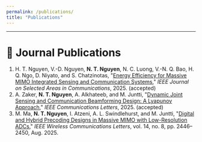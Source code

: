 ```yaml
---
permalink: /publications/
title: "Publications"
---
```


---




# 📄 Journal Publications

<ol>

<li>
  H. T. Nguyen, V.-D. Nguyen, <strong>N. T. Nguyen</strong>, N. C. Luong, V.-N. Q. Bao, H. Q. Ngo, D. Niyato, and S. Chatzinotas,  
  "<a href="https://www.arxiv.org/pdf/2509.10290" target="_blank">Energy Efficiency for Massive MIMO Integrated Sensing and Communication Systems</a>,"  
  <span><em>IEEE Journal on Selected Areas in Communications</em></span>, 2025. (accepted)
</li>

<li>
A. Zaker, <strong>N. T. Nguyen</strong>, A. Alkhateeb, and M. Juntti,  
"<a href="https://arxiv.org/pdf/2503.14054" target="_blank">Dynamic Joint Sensing and Communication Beamforming Design: A Lyapunov Approach</a>,"  
<span style=""><em>IEEE Communications Letters</em></span>, 2025. (accepted)
</li>

<li>
M. Ma, <strong>N. T. Nguyen</strong>, I. Atzeni, A. L. Swindlehurst, and M. Juntti,  
"<a href="https://ieeexplore.ieee.org/stamp/stamp.jsp?arnumber=11008697" target="_blank">Digital and Hybrid Precoding Designs in Massive MIMO with Low-Resolution ADCs</a>,"  
<span style=""><em>IEEE Wireless Communications Letters</em></span>, vol. 14, no. 8, pp. 2446–2450, Aug. 2025.
</li>

<ol>

<!-- Keep empty if you don't want to hand-enter any BibTeX -->
<script type="application/json" id="bibtex-db">{}</script>

<style>
  .bibtex-btn{font:inherit;padding:6px 12px;border:1px solid #d0d0d0;border-radius:10px;background:#fff;cursor:pointer;margin-top:6px}
  .bibtex-btn:hover{background:#f6f6f6}
  .bibtex-box{position:relative;margin-top:8px;padding:10px 10px 6px;background:#ffeef3;border:1px solid #ffd6e1;border-radius:12px;overflow:auto}
  .bibtex-copy{position:absolute;right:10px;top:8px;padding:4px 10px;border-radius:8px;border:1px solid #d0d0d0;background:#fff;cursor:pointer;font-size:.9em}
  .bibtex-copy:hover{background:#f6f6f6}
</style>

<script>
(function(){
  function ready(fn){
    if (document.readyState === 'loading') {
      document.addEventListener('DOMContentLoaded', fn);
    } else { fn(); }
    // For themes using Turbolinks/Swup/etc.
    window.addEventListener('pageshow', fn, { once: true });
  }

  ready(function initBibtex(){
    // Load overrides
    let DB = {};
    try { DB = JSON.parse(document.getElementById('bibtex-db')?.textContent || '{}'); } catch(e){ DB = {}; }

    const items = Array.from(document.querySelectorAll('ol li'));
    if (!items.length) {
      console.warn('[bibtex] No <ol><li> items found on this page.');
      return;
    }

    function quotedTitle(li){
      const m = li.innerHTML.match(/"([^"]{3,})"/);
      return m ? m[1].trim() : null;
    }
    function firstLink(li){
      const a = li.querySelector('a[href]');
      return a ? a.getAttribute('href') : null;
    }
    function cleanText(s){ return s.replace(/\s+/g,' ').trim(); }
    function fallbackBib(li, title){
      const txt = cleanText(li.textContent);
      const before = title ? txt.split(' "'+title+'"')[0] : txt;
      const authors = before.replace(/,\s*$/,'');
      const year = (txt.match(/,\s*(20\d{2})\./) || [,''])[1];
      const venue = (txt.match(/,\s*([A-Za-z].*?)\s*,\s*20\d{2}/) || [,''])[1].replace(/\(\*\*.*?\*\*\)/g,'').trim();
      const url = firstLink(li);
      const isJournal = /Transactions|Journal/i.test(venue);
      const key = (authors.split(',')[0]||'key').trim().split(' ').pop() + (year||'') + 'Auto';
      const head = isJournal ?
`@article{${key},
  author = {${authors}},
  title  = {${title}},
  journal= {${venue}},
  year   = {${year}}` :
`@inproceedings{${key},
  author   = {${authors}},
  title    = {${title}},
  booktitle= {${venue}},
  year     = {${year}}`;
      return head + (url ? `,\n  url    = {${url}}\n}` : `\n}`);
    }
    function buildPanel(bib){
      const box = document.createElement('div');
      box.className = 'bibtex-box';
      const copy = document.createElement('button');
      copy.className = 'bibtex-copy';
      copy.type = 'button';
      copy.textContent = 'Copy';
      copy.addEventListener('click', ()=>{
        navigator.clipboard.writeText(bib).then(()=>{
          const t = copy.textContent; copy.textContent='Copied!'; setTimeout(()=>copy.textContent=t, 1200);
        });
      });
      const pre = document.createElement('pre');
      const code = document.createElement('code');
      code.textContent = bib;
      pre.appendChild(code);
      box.appendChild(copy);
      box.appendChild(pre);
      return box;
    }

    // Prevent double-initialization (e.g., PJAX revisits)
    if (document.body.dataset.bibtexInit === '1') return;
    document.body.dataset.bibtexInit = '1';

    items.forEach(li=>{
      // Skip if already has a button (avoid duplicates on soft na
